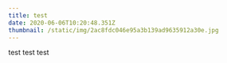 ```yaml
---
title: test
date: 2020-06-06T10:20:48.351Z
thumbnail: /static/img/2ac8fdc046e95a3b139ad9635912a30e.jpg
---
```

test test test